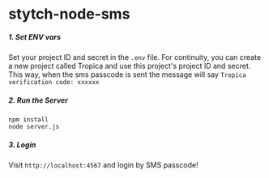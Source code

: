 # stytch-node-sms
##### 1. Set ENV vars
Set your project ID and secret in the `.env` file. For continuity, you can create a new project called Tropica and use this project's project ID and secret. This way, when the sms passcode is sent the message will say `Tropica verification code: xxxxxx`

##### 2. Run the Server
```
npm install
node server.js
```

##### 3. Login

Visit `http://localhost:4567` and login by SMS passcode!
